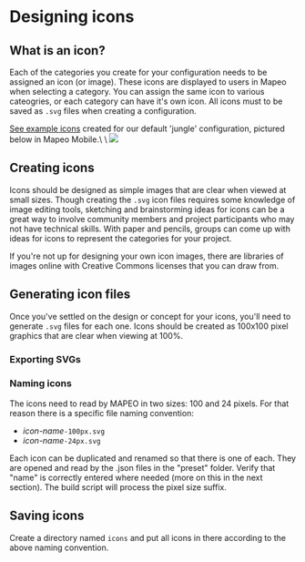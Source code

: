 # Designing icons

## What is an icon?

Each of the categories you create for your configuration needs to be assigned an icon (or image). These icons are displayed to users in Mapeo when selecting a category. You can assign the same icon to various cateogries, or each category can have it's own icon. All icons must to be saved as `.svg` files when creating a configuration.

[See example icons](https://github.com/digidem/mapeo-default-settings/tree/master/icons) created for our default 'jungle' configuration, pictured below in Mapeo Mobile.\ \ &#x20;![](../../../../.gitbook/assets/Categories\_screen.jpg)

## Creating icons

Icons should be designed as simple images that are clear when viewed at small sizes. Though creating the `.svg` icon files requires some knowledge of image editing tools, sketching and brainstorming ideas for icons can be a great way to involve community members and project participants who may not have technical skills. With paper and pencils, groups can come up with ideas for icons to represent the categories for your project.&#x20;

If you're not up for designing your own icon images, there are libraries of images online with Creative Commons licenses that you can draw from.

## Generating icon files

Once you've settled on the design or concept for your icons, you'll need to generate `.svg` files for each one. Icons should be created as 100x100 pixel graphics that are clear when viewing at 100%.

### Exporting SVGs

### Naming icons

The icons need to read by MAPEO in two sizes: 100 and 24 pixels. For that reason there is a specific file naming convention:

* _icon-name_`-100px.svg`&#x20;
* _icon-name_`-24px.svg`&#x20;

Each icon can be duplicated and renamed so that there is one of each. They are opened and read by the .json files in the "preset" folder. Verify that "name" is correctly entered where needed (more on this in the next section). The build script will process the pixel size suffix.

## Saving icons

Create a directory named `icons` and put all icons in there according to the above naming convention.&#x20;


